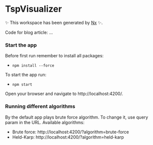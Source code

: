# TspVisualizer

✨ This workspace has been generated by [Nx](https://nx.dev) ✨.

Code for blog article: ...

### Start the app

Before first run remember to install all packages:

- `npm install --force`

To start the app run:

- `npm start`

Open your browser and navigate to http://localhost:4200/.

### Running different algorithms

By the default app plays brute force algorithm. To change it, use query param in the URL. Available algorithms:

- Brute force: http://localhost:4200/?algorithm=brute-force
- Held-Karp: http://localhost:4200/?algorithm=held-karp